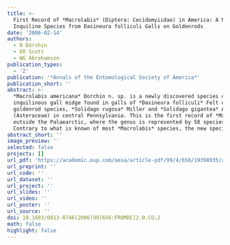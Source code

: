 ```yaml
---
title: >-
  First Record of *Macrolabis* (Diptera: Cecidomyiidae) in America: A New
  Inquiline Species from Dasineura folliculi Galls on Goldenrods
date: '2006-02-14'
authors:
  - N Dorchin
  - ER Scott
  - WG Abrahamson
publication_types:
  - '2'
publication: '*Annals of the Entomological Society of America*'
publication_short: ''
abstract: >-
  *Macrolabis americana* Dorchin n. sp. is a newly discovered species of
  inquilinous gall midge found in galls of *Dasineura folliculi* Felt on two
  goldenrod species, *Solidago rugosa* Miller and *Solidago gigantea* Aiton
  (Asteraceae) in central Pennsylvania. This is the first record of *Macrolabis*
  outside the Palaearctic, where the genus is represented by 58 species.
  Contrary to what is known of most *Macrolabis* species, the new species is multivoltine and is found in galls induced by successive generations of *D. folliculi*. Despite certain biological similarities to *Macrolabis solidaginis* Fedotova, which is associated with *Dasineura* galls on goldenrod in Kazakhstan, its relations to its Eurasian congeners are currently unknown. Adults, larvae, galls, and life history of the new species are described.
abstract_short: ''
image_preview: ''
selected: false
projects: []
url_pdf: 'https://academic.oup.com/aesa/article-pdf/99/4/656/19398935/aesa99-0656.pdf'
url_preprint: ''
url_code: ''
url_dataset: ''
url_project: ''
url_slides: ''
url_video: ''
url_poster: ''
url_source: ''
doi: 10.1603/0013-8746(2006)99[656:FROMDC]2.0.CO;2
math: false
highlight: false
---
```

